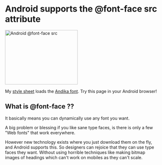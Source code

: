 # Android supports the @font-face src attribute

<a href="http://www.flickr.com/photos/hendry/3014049284/" title="Android @font-face src by Kai Hendry, on Flickr"><img src="http://farm4.static.flickr.com/3150/3014049284_34e79db7df_m.jpg" width="240" height="180" alt="Android @font-face src" /></a>

My [style sheet](http://dabase.com/local.css) loads the [Andika
font](http://scripts.sil.org/cms/scripts/page.php?site_id=nrsi&item_id=Andika).
Try this page in your Android browser!

## What is @font-face ??

It basically means you can dynamically use any font you want.

A big problem or blessing if you like sane type faces, is there is
only a few "Web fonts" that work everywhere.

However new technology exists where you just download them on the fly,
and Android supports this. So designers can rejoice that they can use
type faces they want. Without using horrible techniques like making
bitmap images of headings which can't work on mobiles as they can't
scale.


